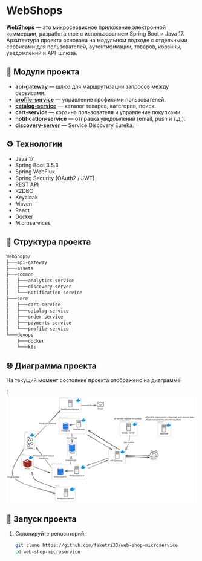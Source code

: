 # WebShops

**WebShops** — это микросервисное приложение электронной коммерции, разработанное с использованием Spring Boot и Java 17. Архитектура проекта основана на модульном подходе с отдельными сервисами для пользователей, аутентификации, товаров, корзины, уведомлений и API-шлюза.

## 🧩 Модули проекта

- **[api-gateway](api-gateway/Readme.md)** — шлюз для маршрутизации запросов между сервисами.
- **[profile-service](core/profile-service/Readme.md)** — управление профилями пользователей.
- **[catalog-service](core/catalog-service/Readme.md)** — каталог товаров, категории, поиск.
- **cart-service** — корзина пользователя и управление покупками.
- **notification-service** — отправка уведомлений (email, push и т.д.).
- **[discovery-server](common/discovery-server/Readme.md)** — Service Discovery Eureka.

## ⚙️ Технологии

- Java 17
- Spring Boot 3.5.3
- Spring WebFlux
- Spring Security (OAuth2 / JWT)
- REST API
- R2DBC
- Keycloak
- Maven
- React
- Docker 
- Microservices

## 📂 Структура проекта

```
WebShops/
├───api-gateway
├───assets
├───common
│   ├───analytics-service
│   ├───discovery-server
│   └───notification-service
├───core
│   ├───cart-service
│   ├───catalog-service
│   ├───order-service
│   ├───payments-service
│   └───profile-service
└───devops
    ├───docker
    └───k8s
```

## 🌐 Диаграмма проекта
На текущий момент состояние проекта отображено на диаграмме

!![component-diagram-2025-07-31-1928.svg](assets/component-diagram-2025-07-31-1928.svg)
## 🚀 Запуск проекта

1. Склонируйте репозиторий:

   ```bash
   git clone https://github.com/faketri33/web-shop-microservice
   cd web-shop-microservice
